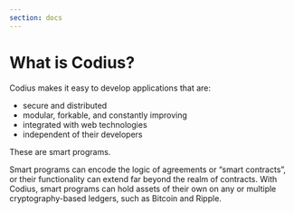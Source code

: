 ```yaml
---
section: docs
---
```


# What is Codius?

Codius makes it easy to develop applications that are:

* secure and distributed
* modular, forkable, and constantly improving
* integrated with web technologies
* independent of their developers

These are smart programs. 

Smart programs can encode the logic of agreements or “smart contracts”, or their functionality can extend far beyond the realm of contracts. With Codius, smart programs can hold assets of their own on any or multiple cryptography-based ledgers, such as Bitcoin and Ripple.

